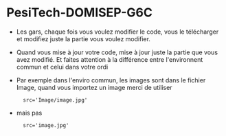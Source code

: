 # PesiTech-DOMISEP-G6C



* Les gars, chaque fois vous voulez modifier le code, vous le télécharger et modifiez juste la partie vous voulez modifier. 

* Quand vous mise à jour votre code, mise à jour juste la partie que vous avez modifié. Et faites attention à la différence entre l'environnent commun et celui dans votre ordi 

* Par exemple dans l'enviro commun, les images sont dans le fichier Image, quand vous importez un image merci de utiliser 

        src='Image/image.jpg'
        
* mais pas 

        src='image.jpg'
